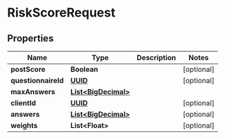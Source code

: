 
# RiskScoreRequest

## Properties
Name | Type | Description | Notes
------------ | ------------- | ------------- | -------------
**postScore** | **Boolean** |  |  [optional]
**questionnaireId** | [**UUID**](UUID.md) |  |  [optional]
**maxAnswers** | [**List&lt;BigDecimal&gt;**](BigDecimal.md) |  | 
**clientId** | [**UUID**](UUID.md) |  |  [optional]
**answers** | [**List&lt;BigDecimal&gt;**](BigDecimal.md) |  |  [optional]
**weights** | **List&lt;Float&gt;** |  |  [optional]



